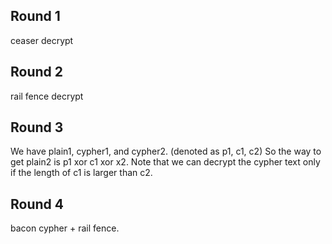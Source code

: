 ## Round 1
ceaser decrypt
## Round 2 
rail fence decrypt
## Round 3 
We have plain1, cypher1, and cypher2. (denoted as p1, c1, c2)
So the way to get plain2 is p1 xor c1 xor x2. 
Note that we can decrypt the cypher text only if the length of c1 is larger than c2. 
## Round 4 
bacon cypher + rail fence. 




